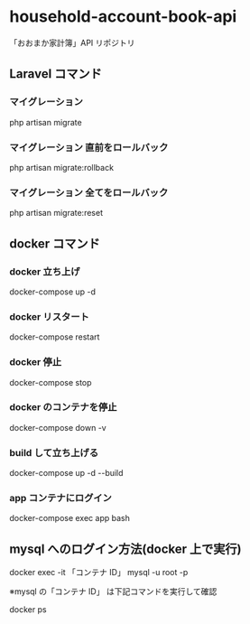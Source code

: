 # household-account-book-api

「おおまか家計簿」API リポジトリ

## Laravel コマンド

### マイグレーション

php artisan migrate

### マイグレーション 直前をロールバック

php artisan migrate:rollback

### マイグレーション 全てをロールバック

php artisan migrate:reset

## docker コマンド

### docker 立ち上げ

docker-compose up -d

### docker リスタート

docker-compose restart

### docker 停止

docker-compose stop

### docker のコンテナを停止

docker-compose down -v

### build して立ち上げる

docker-compose up -d --build

### app コンテナにログイン

docker-compose exec app bash

## mysql へのログイン方法(docker 上で実行)

docker exec -it 「コンテナ ID」 mysql -u root -p

※mysql の「コンテナ ID」 は下記コマンドを実行して確認

docker ps

